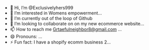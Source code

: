 - 👋 Hi, I’m @Exclusivelyhers999
- 👀 I’m interested in Womens empowerment...
- 🌱 I’m currently out of the loop of Github
- 💞️ I’m looking to collaborate on on my new ecommerce website...
- 📫 How to reach me Grtaefulneighbor8@gmail.com ...
- 😄 Pronouns: ...
- ⚡ Fun fact: I have a shopify ecomm business 2...

<!---
Exclusivelyhers999/Exclusivelyhers999 is a ✨ special ✨ repository because its `README.md` (this file) appears on your GitHub profile.
You can click the Preview link to take a look at your changes.
--->
